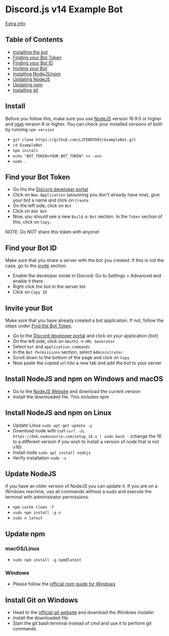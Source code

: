 # Discord.js v14 Example Bot

[Extra info](https://github.com/LIFEBOTDEV/ExampleBot/releases/latest)

## Table of Contents

- [Installing the bot](#install)
- [Finding your Bot Token](#find-your-bot-token)
- [Finding your Bot ID](#find-your-bot-id)
- [Inviting your Bot](#invite-your-bot)
- [Installing NodeJS/npm](#install-nodejs-and-npm-on-windows-and-macos)
- [Updating NodeJS](#update-nodejs)
- [Updating npm](#update-npm)
- [Installing git](#install-git-on-windows)

## Install

Before you follow this, make sure you use [NodeJS](#install-nodejs-and-npm) version 16.9.0 or higher and [npm](#install-nodejs-and-npm) version 8 or higher. You can check your installed versions of both by running `npm version`

- `git clone https://github.com/LIFEBOTDEV/ExampleBot.git`
- `cd ExampleBot`
- `npm install`
- `echo "BOT_TOKEN=YOUR_BOT_TOKEN" >> .env`
- `node .`

## Find your Bot Token

- Go tho the [Discord developer portal](https://discord.com/developers/applications)
- Click on `New Application` (assuming you don't already have one), give your bot a name and click on `Create`
- On the left side, click on `Bot`
- Click on `Add Bot`
- Now, you should see a new `Build-A-Bot` section. In the `Token` section of this, click on `Copy`.

NOTE: Do NOT share this token with anyone!

## Find your Bot ID

Make sure that you share a server with the bot you created. If this is not the case, go to the [invite](#invite-your-bot) section.

- Enable the developer mode in Discord. Go to Settings > Advanced and enable it there
- Right click the bot in the server list
- Click on `Copy ID`

## Invite your Bot

Make sure that you have already created a bot application. If not, follow the steps under [Find the Bot Token](#find-your-bot-token).

- Go to the [Discord developer portal](https://discord.com/developers/applications) and click on your application (bot)
- On the left side, click on `OAuth2` -> `URL Generator`
- Select `bot` and `application.commands`
- In the `Bot Permissions` section, select `Administrator`
- Scroll down to the bottom of the page and click on `Copy`
- Now paste the copied url into a new tab and add the bot to your server

## Install NodeJS and npm on Windows and macOS

- Go to the [NodeJS Website](https://nodejs.org/en/) and download the current version
- Install the downloaded file. This includes npm

## Install NodeJS and npm on Linux

- Update Linux
  `sudo apt-get update -y`
- Download node with curl
  `curl -sL https://deb.nodesource.com/setup_16.x | sudo bash -`
  (change the 16 to a different version if you wish to install a version of node that is not v16)
- Install node
  `sudo apt install nodejs`
- Verify installation
  `node -v`

## Update NodeJS

If you have an older version of NodeJS you can update it. If you are on a Windows machine, use all commands without a sudo and execute the terminal with administrator permissions.

- `npm cache clean -f`
- `sudo npm install -g n`
- `sudo n latest`

## Update npm

### macOS/Linux

- `sudo npm install -g npm@latest`

### Windows

- Please follow the [official npm guide for Windows](https://docs.npmjs.com/try-the-latest-stable-version-of-npm#upgrading-on-windows)

## Install Git on Windows

- Head to the [official git website](https://git-scm.com/download/win) and download the Windows installer
- Install the downloaded file
- Start the git bash terminal instead of cmd and use it to perform git commands
